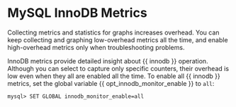 # MySQL InnoDB Metrics

Collecting metrics and statistics for graphs increases overhead.  You can keep
collecting and graphing low-overhead metrics all the time, and enable
high-overhead metrics only when troubleshooting problems.

InnoDB metrics provide detailed insight about {{ innodb }} operation.  Although you
can select to capture only specific counters, their overhead is low even when
they all are enabled all the time. To enable all {{ innodb }} metrics, set the
global variable {{ opt_innodb_monitor_enable }} to `all`:

```
mysql> SET GLOBAL innodb_monitor_enable=all
```
